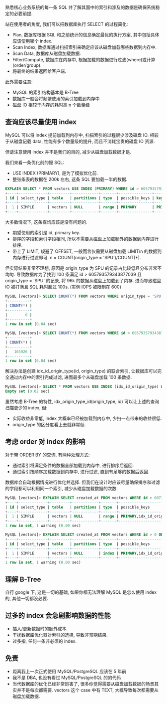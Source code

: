 熟悉核心业务系统的每一条 SQL 并了解其面中的索引和涉及的数据是确保系统稳定的必要前提.

站在使用者的角度, 我们可以把数据库执行 SELECT 的过程简化:
- Plan, 数据库根据 SQL 和之前统计的信息确定最优的执行方案, 其中包括具体应该使用哪个 index.
- Scan Index, 数据库通过扫描索引来确定应该从磁盘加载哪些数据到内存中.
- Scan Data, 数据库从磁盘加载数据.
- Filter/Compute, 数据库在内存中, 根据加载的数据进行过滤(where)或计算(order/group).
- 将最终的结果返回给客户端.

此外需要注意:
- MySQL 的索引结构基本是 B-Tree
- 数据库一般会将频繁使用的索引加载到内存中
- 磁盘 IO 相较于内存的耗时高 n 个数量级

## 查询应该尽量使用 index
MySQL 可以将 index 提前加载到内存中, 扫描索引的过程很少涉及磁盘 IO.
相较于从磁盘记载 data, 性能有多个数量级的提升, 而且不消耗宝贵的磁盘 IO 资源.

但请注意使用 index 并不是我们的目的, 减少从磁盘加载数据才是.

我们来看一条优化前的慢 SQL:
- USE INDEX (PRIMARY), 是为了模拟优化前.
- 整张条表的数据在 200k 左右, 这条 SQL 要加载一半的数据.
```sql
EXPLAIN SELECT * FROM vectors USE INDEX (PRIMARY) WHERE id > 605793579343877039 AND origin_type = 'SPU' ORDER BY id ASC LIMIT 100;
+----+-------------+---------+------------+-------+---------------+---------+---------+------+-------+----------+-------------+
| id | select_type | table   | partitions | type  | possible_keys | key     | key_len | ref  | rows  | filtered | Extra       |
+----+-------------+---------+------------+-------+---------------+---------+---------+------+-------+----------+-------------+
|  1 | SIMPLE      | vectors | NULL       | range | PRIMARY       | PRIMARY | 8       | NULL | 96419 |    10.00 | Using where |
+----+-------------+---------+------------+-------+---------------+---------+---------+------+-------+----------+-------------+
```

大多数情况下, 这条查询应该是没有问题的.
- 期望使用的索引是 id, primary key.
- 排序的字段和索引字段相同, 所以不需要从磁盘上加载额外的数据到内存进行排序.
- 带上了 LIMIT, 规避了 OFFSET, 一般而言仅需要从磁盘加载 LIMIT/n 的数据到内存进行过滤即可. n = COUNT(origin_type = 'SPU')/COUNT(*).

但实际结果非常不理想, 原因是 origin_type 为 SPU 的记录占比较低且分布非常不均匀.
导致数据库为了找到 100 条满足 id > 605793579343877039 且 origin_type = 'SPU' 的记录, 将 96k 的数据从磁盘上加载到了内存.
进而导致磁盘 IO 被打满且 SQL 耗时超过 100s. (实例 IOPS 被限制在 600)

```sql
MySQL [vectors]> SELECT COUNT(*) FROM vectors WHERE origin_type = 'SPU' AND id > 605793579343877039;
+----------+
| COUNT(*) |
+----------+
|        0 |
+----------+
1 row in set (0.04 sec)

MySQL [vectors]> SELECT COUNT(*) FROM vectors WHERE id > 605793579343877039;
+----------+
| COUNT(*) |
+----------+
|   105926 |
+----------+
1 row in set (0.04 sec)
```

解决办法是创建 idx_id_origin_type(id, origin_type) 的联合索引, 让数据库可以完全通过内存中的索引完成过滤, 进而最多个从磁盘加载 100 条数据.
```sql
MySQL [vectors]> SELECT * FROM vectors USE INDEX (idx_id_origin_type) WHERE id > 605793579343877039 AND origin_type = 'SPU' ORDER BY id ASC LIMIT 100;
Empty set (0.02 sec)
```
虽然考虑 B-Tree 的特性, idx_origin_type_id(origin_type, id) 可以让上述的查询扫描更少的 index, 但:
- 实际收益非常低, index 大概率已经被加载到内存中, 少扫一点带来的收益很低.
- origin_type 的区分度看上去就非常低.

## 考虑 order 对 index 的影响
对于带 ORDER BY 的查询, 有两种处理方式:
- 通过索引将满足条件的数据全部加载到内存中, 进行排序后返回.
- 通过索引按顺序加载数据到内存中, 进行过滤, 直到有足够的数据后返回.

数据库会自动根据情况进行优化并选择. 但我们在设计时应该尽量确保排序和过滤的字段都可以利用同一个索引, 减少从磁盘加载数据的次数.
```sql
MySQL [vectors]> EXPLAIN SELECT created_at FROM vectors WHERE id > 607373891085739348 ORDER BY created_at LIMIT 10;
+----+-------------+---------+------------+-------+----------------------------+---------+---------+------+------+----------+-----------------------------+
| id | select_type | table   | partitions | type  | possible_keys              | key     | key_len | ref  | rows | filtered | Extra                       |
+----+-------------+---------+------------+-------+----------------------------+---------+---------+------+------+----------+-----------------------------+
|  1 | SIMPLE      | vectors | NULL       | range | PRIMARY,idx_id_origin_type | PRIMARY | 8       | NULL |    1 |   100.00 | Using where; Using filesort |
+----+-------------+---------+------------+-------+----------------------------+---------+---------+------+------+----------+-----------------------------+
1 row in set, 1 warning (0.00 sec)

MySQL [vectors]> EXPLAIN SELECT created_at FROM vectors WHERE id > 0 ORDER BY created_at LIMIT 10;
+----+-------------+---------+------------+-------+----------------------------+----------------+---------+------+------+----------+--------------------------+
| id | select_type | table   | partitions | type  | possible_keys              | key            | key_len | ref  | rows | filtered | Extra                    |
+----+-------------+---------+------------+-------+----------------------------+----------------+---------+------+------+----------+--------------------------+
|  1 | SIMPLE      | vectors | NULL       | index | PRIMARY,idx_id_origin_type | idx_created_at | 4       | NULL |   20 |    50.00 | Using where; Using index |
+----+-------------+---------+------------+-------+----------------------------+----------------+---------+------+------+----------+--------------------------+
1 row in set, 1 warning (0.00 sec)
```

## 理解 B-Tree
自行 google 下, 这是一切的基础, 如果你都无法理解 MySQL 是怎么使用 index 的, 其他一切都没必要.

## 过多的 index 会急剧影响数据的性能
- 插入/更新数据时的额外成本.
- 干扰数据库优化器对索引的选择, 导致非预期结果.
- 过多指, 任何一条非必须的 index.

## 免责
- 距离我上一次正式使用 MySQL/PostgreSQL 应该在 5 年前
- 我不是 DBA, 也没有看过 MySQL/PostgreSQL 的的代码
- 当代数据库的优化已经非常厉害了, 很多你觉得需要从磁盘加载数据的场景其实并不是每次都需要. vectors 这个 case 中有 TEXT, 大概导致每次都需要从磁盘加载数据.
